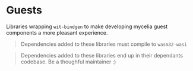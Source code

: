 # Guests

Libraries wrapping `wit-bindgen` to make developing mycelia guest components a more pleasant experience.


> Dependencies added to these libraries must compile to `wasm32-wasi`

> Dependencies added to these libraries end up in their dependants codebase. Be a thoughful maintainer :)

